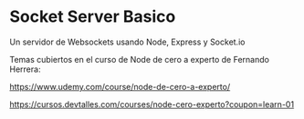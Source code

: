 # Socket Server Basico

Un servidor de Websockets usando Node, Express y Socket.io

Temas cubiertos en el curso de Node de cero a experto de Fernando Herrera:

https://www.udemy.com/course/node-de-cero-a-experto/

https://cursos.devtalles.com/courses/node-cero-experto?coupon=learn-01
